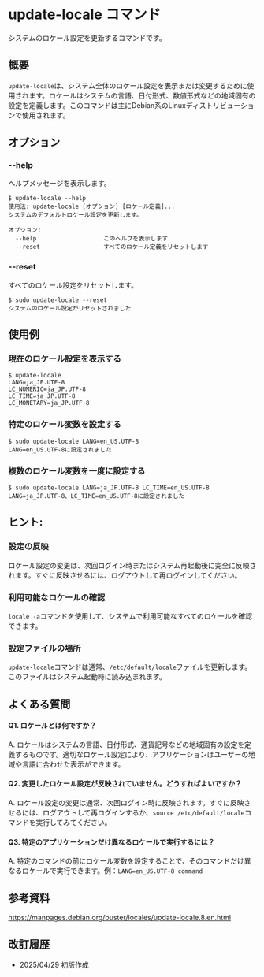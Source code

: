 # update-locale コマンド
システムのロケール設定を更新するコマンドです。

## 概要
`update-locale`は、システム全体のロケール設定を表示または変更するために使用されます。ロケールはシステムの言語、日付形式、数値形式などの地域固有の設定を定義します。このコマンドは主にDebian系のLinuxディストリビューションで使用されます。

## オプション
### **--help**
ヘルプメッセージを表示します。
```console
$ update-locale --help
使用法: update-locale [オプション] [ロケール定義]...
システムのデフォルトロケール設定を更新します。

オプション:
  --help                   このヘルプを表示します
  --reset                  すべてのロケール定義をリセットします
```

### **--reset**
すべてのロケール設定をリセットします。
```console
$ sudo update-locale --reset
システムのロケール設定がリセットされました
```

## 使用例
### 現在のロケール設定を表示する
```console
$ update-locale
LANG=ja_JP.UTF-8
LC_NUMERIC=ja_JP.UTF-8
LC_TIME=ja_JP.UTF-8
LC_MONETARY=ja_JP.UTF-8
```

### 特定のロケール変数を設定する
```console
$ sudo update-locale LANG=en_US.UTF-8
LANG=en_US.UTF-8に設定されました
```

### 複数のロケール変数を一度に設定する
```console
$ sudo update-locale LANG=ja_JP.UTF-8 LC_TIME=en_US.UTF-8
LANG=ja_JP.UTF-8、LC_TIME=en_US.UTF-8に設定されました
```

## ヒント:
### 設定の反映
ロケール設定の変更は、次回ログイン時またはシステム再起動後に完全に反映されます。すぐに反映させるには、ログアウトして再ログインしてください。

### 利用可能なロケールの確認
`locale -a`コマンドを使用して、システムで利用可能なすべてのロケールを確認できます。

### 設定ファイルの場所
`update-locale`コマンドは通常、`/etc/default/locale`ファイルを更新します。このファイルはシステム起動時に読み込まれます。

## よくある質問
#### Q1. ロケールとは何ですか？
A. ロケールはシステムの言語、日付形式、通貨記号などの地域固有の設定を定義するものです。適切なロケール設定により、アプリケーションはユーザーの地域や言語に合わせた表示ができます。

#### Q2. 変更したロケール設定が反映されていません。どうすればよいですか？
A. ロケール設定の変更は通常、次回ログイン時に反映されます。すぐに反映させるには、ログアウトして再ログインするか、`source /etc/default/locale`コマンドを実行してみてください。

#### Q3. 特定のアプリケーションだけ異なるロケールで実行するには？
A. 特定のコマンドの前にロケール変数を設定することで、そのコマンドだけ異なるロケールで実行できます。例：`LANG=en_US.UTF-8 command`

## 参考資料
https://manpages.debian.org/buster/locales/update-locale.8.en.html

## 改訂履歴
- 2025/04/29 初版作成